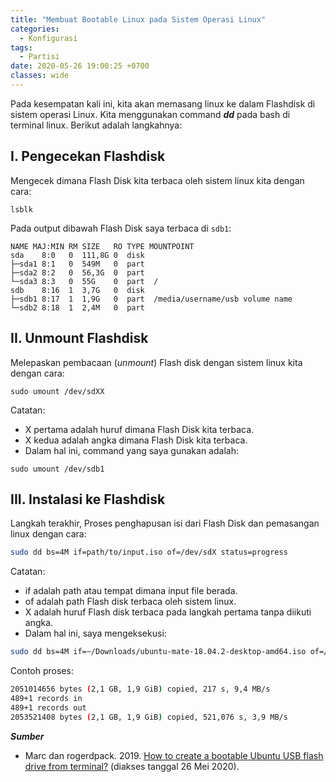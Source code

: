 ```yaml
---
title: "Membuat Bootable Linux pada Sistem Operasi Linux"
categories:
  - Konfigurasi
tags:
  - Partisi
date: 2020-05-26 19:00:25 +0700
classes: wide
---
```

Pada kesempatan kali ini, kita akan memasang linux ke dalam Flashdisk di sistem operasi Linux. Kita menggunakan command ***dd*** pada bash di terminal linux. Berikut adalah langkahnya:

## I. Pengecekan Flashdisk
Mengecek dimana Flash Disk kita terbaca oleh sistem linux kita dengan cara:
```
lsblk
```
Pada output dibawah Flash Disk saya terbaca di `sdb1`:
```
NAME MAJ:MIN RM SIZE   RO TYPE MOUNTPOINT
sda    8:0   0  111,8G 0  disk
├─sda1 8:1   0  549M   0  part
├─sda2 8:2   0  56,3G  0  part
└─sda3 8:3   0  55G    0  part  /
sdb    8:16  1  3,7G   0  disk
├─sdb1 8:17  1  1,9G   0  part  /media/username/usb volume name
└─sdb2 8:18  1  2,4M   0  part
```  

## II. Unmount Flashdisk
Melepaskan pembacaan (*unmount*) Flash disk dengan sistem linux kita dengan cara:
```
sudo umount /dev/sdXX
```
Catatan:
- X pertama adalah huruf dimana Flash Disk kita terbaca.
- X kedua adalah angka dimana Flash Disk kita terbaca.
- Dalam hal ini, command yang saya gunakan adalah:
```
sudo umount /dev/sdb1
```

## III. Instalasi ke Flashdisk
Langkah terakhir, Proses penghapusan isi dari Flash Disk dan pemasangan linux dengan cara:
```bash
sudo dd bs=4M if=path/to/input.iso of=/dev/sdX status=progress
```
Catatan:
- if adalah path atau tempat dimana input file berada.
- of adalah path Flash disk terbaca oleh sistem linux.
- X adalah huruf Flash disk terbaca pada langkah pertama tanpa diikuti angka.
- Dalam hal ini, saya mengeksekusi:
```bash
sudo dd bs=4M if=~/Downloads/ubuntu-mate-18.04.2-desktop-amd64.iso of=/dev/sdb status=progress
```
Contoh proses:
```bash
2051014656 bytes (2,1 GB, 1,9 GiB) copied, 217 s, 9,4 MB/s
489+1 records in
489+1 records out
2053521408 bytes (2,1 GB, 1,9 GiB) copied, 521,076 s, 3,9 MB/s
```

***Sumber***
- Marc dan rogerdpack. 2019. [How to create a bootable Ubuntu USB flash drive from terminal?](https://askubuntu.com/a/377561) (diakses tanggal 26 Mei 2020).  